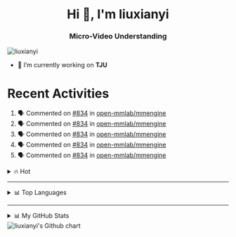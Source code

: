 <h1 align="center">Hi 👋, I'm liuxianyi</h1>
<h3 align="center">Micro-Video Understanding</h3>

<p align="left"> <img src="https://komarev.com/ghpvc/?username=liuxianyi&label=Profile%20views&color=0e75b6&style=flat" alt="liuxianyi" /> </p>

- 🔭 I’m currently working on **TJU**
# Recent Activities
<!--START_SECTION:activity-->
1. 🗣 Commented on [#834](https://github.com/open-mmlab/mmengine/issues/834) in [open-mmlab/mmengine](https://github.com/open-mmlab/mmengine)
2. 🗣 Commented on [#834](https://github.com/open-mmlab/mmengine/issues/834) in [open-mmlab/mmengine](https://github.com/open-mmlab/mmengine)
3. 🗣 Commented on [#834](https://github.com/open-mmlab/mmengine/issues/834) in [open-mmlab/mmengine](https://github.com/open-mmlab/mmengine)
4. 🗣 Commented on [#834](https://github.com/open-mmlab/mmengine/issues/834) in [open-mmlab/mmengine](https://github.com/open-mmlab/mmengine)
5. 🗣 Commented on [#834](https://github.com/open-mmlab/mmengine/issues/834) in [open-mmlab/mmengine](https://github.com/open-mmlab/mmengine)
<!--END_SECTION:activity-->

<!-- <h3 align="left">Connect with me:</h3>
<p align="left">
<a href="https://kaggle.com/liuxianyi" target="blank"><img align="center" src="https://raw.githubusercontent.com/rahuldkjain/github-profile-readme-generator/master/src/images/icons/Social/kaggle.svg" alt="liuxianyi" height="30" width="40" /></a>
<a href="https://www.leetcode.com/liuxianyi" target="blank"><img align="center" src="https://raw.githubusercontent.com/rahuldkjain/github-profile-readme-generator/master/src/images/icons/Social/leet-code.svg" alt="liuxianyi" height="30" width="40" /></a>
</p> -->

<!-- <h3 align="left">Languages and Tools:</h3> -->
<!-- <p align="left"> <a href="https://developer.android.com" target="_blank" rel="noreferrer"> <img src="https://raw.githubusercontent.com/devicons/devicon/master/icons/android/android-original-wordmark.svg" alt="android" width="40" height="40"/> </a> <a href="https://www.w3schools.com/cpp/" target="_blank" rel="noreferrer"> <img src="https://raw.githubusercontent.com/devicons/devicon/master/icons/cplusplus/cplusplus-original.svg" alt="cplusplus" width="40" height="40"/> </a> <a href="https://www.djangoproject.com/" target="_blank" rel="noreferrer"> <img src="https://raw.githubusercontent.com/devicons/devicon/master/icons/django/django-original.svg" alt="django" width="40" height="40"/> </a> <a href="https://www.docker.com/" target="_blank" rel="noreferrer"> <img src="https://raw.githubusercontent.com/devicons/devicon/master/icons/docker/docker-original-wordmark.svg" alt="docker" width="40" height="40"/> </a> <a href="https://git-scm.com/" target="_blank" rel="noreferrer"> <img src="https://www.vectorlogo.zone/logos/git-scm/git-scm-icon.svg" alt="git" width="40" height="40"/> </a> <a href="https://www.java.com" target="_blank" rel="noreferrer"> <img src="https://raw.githubusercontent.com/devicons/devicon/master/icons/java/java-original.svg" alt="java" width="40" height="40"/> </a> <a href="https://developer.mozilla.org/en-US/docs/Web/JavaScript" target="_blank" rel="noreferrer"> <img src="https://raw.githubusercontent.com/devicons/devicon/master/icons/javascript/javascript-original.svg" alt="javascript" width="40" height="40"/> </a> <a href="https://www.linux.org/" target="_blank" rel="noreferrer"> <img src="https://raw.githubusercontent.com/devicons/devicon/master/icons/linux/linux-original.svg" alt="linux" width="40" height="40"/> </a> <a href="https://www.mysql.com/" target="_blank" rel="noreferrer"> <img src="https://raw.githubusercontent.com/devicons/devicon/master/icons/mysql/mysql-original-wordmark.svg" alt="mysql" width="40" height="40"/> </a> <a href="https://opencv.org/" target="_blank" rel="noreferrer"> <img src="https://www.vectorlogo.zone/logos/opencv/opencv-icon.svg" alt="opencv" width="40" height="40"/> </a> <a href="https://pandas.pydata.org/" target="_blank" rel="noreferrer"> <img src="https://raw.githubusercontent.com/devicons/devicon/2ae2a900d2f041da66e950e4d48052658d850630/icons/pandas/pandas-original.svg" alt="pandas" width="40" height="40"/> </a> <a href="https://www.photoshop.com/en" target="_blank" rel="noreferrer"> <img src="https://raw.githubusercontent.com/devicons/devicon/master/icons/photoshop/photoshop-line.svg" alt="photoshop" width="40" height="40"/> </a> <a href="https://www.python.org" target="_blank" rel="noreferrer"> <img src="https://raw.githubusercontent.com/devicons/devicon/master/icons/python/python-original.svg" alt="python" width="40" height="40"/> </a> <a href="https://pytorch.org/" target="_blank" rel="noreferrer"> <img src="https://www.vectorlogo.zone/logos/pytorch/pytorch-icon.svg" alt="pytorch" width="40" height="40"/> </a> <a href="https://scikit-learn.org/" target="_blank" rel="noreferrer"> <img src="https://upload.wikimedia.org/wikipedia/commons/0/05/Scikit_learn_logo_small.svg" alt="scikit_learn" width="40" height="40"/> </a> <a href="https://seaborn.pydata.org/" target="_blank" rel="noreferrer"> <img src="https://seaborn.pydata.org/_images/logo-mark-lightbg.svg" alt="seaborn" width="40" height="40"/> </a> <a href="https://www.tensorflow.org" target="_blank" rel="noreferrer"> <img src="https://www.vectorlogo.zone/logos/tensorflow/tensorflow-icon.svg" alt="tensorflow" width="40" height="40"/> </a> <a href="https://vuejs.org/" target="_blank" rel="noreferrer"> <img src="https://raw.githubusercontent.com/devicons/devicon/master/icons/vuejs/vuejs-original-wordmark.svg" alt="vuejs" width="40" height="40"/> </a> </p> -->

<details>
  <summary>🔥 Hot</summary>
  <br>
  <a href="https://github.com/liuxianyi/bilibili_opencv">
    <img src="https://github-readme-stats.vercel.app/api/pin/?username=liuxianyi&repo=bilibili_opencv" alt="Top Langs">
  </a>
  <a href="https://github.com/liuxianyi/2020MathE">
    <img src="https://github-readme-stats.vercel.app/api/pin/?username=liuxianyi&repo=2020MathE" alt="Top Langs">
  </a>
</details>
<!-- [![Readme Card](https://github-readme-stats.vercel.app/api/pin/?username=liuxianyi&repo=bilibili_opencv)](https://github.com/liuxianyi/bilibili_opencv) -->

<!-- ![Top Langs](https://github-readme-stats.vercel.app/api/top-langs/?username=liuxianyi) -->

<!-- **I'm a Night 🦉** 
```text
🌞 Morning    33 commits     ██░░░░░░░░░░░░░░░░░░░░░░░   9.32% 
🌆 Daytime    104 commits    ███████░░░░░░░░░░░░░░░░░░   29.38% 
🌃 Evening    125 commits    ████████░░░░░░░░░░░░░░░░░   35.31% 
🌙 Night      92 commits     ██████░░░░░░░░░░░░░░░░░░░   25.99% 

``` -->
--- 

<details>
  <summary>📊 Top Languages</summary>
  <br>
  <img src="https://github-readme-stats.vercel.app/api/top-langs/?username=liuxianyi&layout=compact" alt="Top Langs">
</details>

---

<details>
  <summary>📊 My GitHub Stats</summary>
  <br>
  <img alt="goog's Github Stats" src="https://github-readme-stats.vercel.app/api?username=liuxianyi&show_icons=true&theme=dracula"/>
</details>

<img src="https://ghchart.rshah.org/liuxianyi" alt="liuxianyi's Github chart" />
